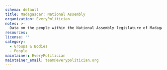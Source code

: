 ```yaml
---
schema: default
title: Madagascar: National Assembly
organization: EveryPolitician
notes: >-
  Data on the people within the National Assembly legislature of Madagascar.
resources:
license: ''
category:
  - Groups & Bodies
  - People
maintainer: EveryPolitician
maintainer_email: team@everypolitician.org
---
```

